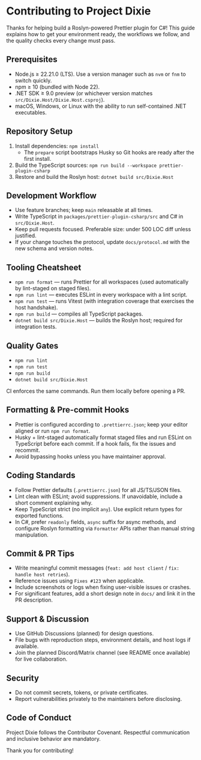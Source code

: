 # Contributing to Project Dixie

Thanks for helping build a Roslyn-powered Prettier plugin for C#! This guide explains how to get your environment ready, the workflows we follow, and the quality checks every change must pass.

## Prerequisites

- Node.js ≥ 22.21.0 (LTS). Use a version manager such as `nvm` or `fnm` to switch quickly.
- npm ≥ 10 (bundled with Node 22).
- .NET SDK ≥ 9.0 preview (or whichever version matches `src/Dixie.Host/Dixie.Host.csproj`).
- macOS, Windows, or Linux with the ability to run self-contained .NET executables.

## Repository Setup

1. Install dependencies: `npm install`
   - The `prepare` script bootstraps Husky so Git hooks are ready after the first install.
2. Build the TypeScript sources: `npm run build --workspace prettier-plugin-csharp`
3. Restore and build the Roslyn host: `dotnet build src/Dixie.Host`

## Development Workflow

- Use feature branches; keep `main` releasable at all times.
- Write TypeScript in `packages/prettier-plugin-csharp/src` and C# in `src/Dixie.Host`.
- Keep pull requests focused. Preferable size: under 500 LOC diff unless justified.
- If your change touches the protocol, update `docs/protocol.md` with the new schema and version notes.

## Tooling Cheatsheet

- `npm run format` — runs Prettier for all workspaces (used automatically by lint-staged on staged files).
- `npm run lint` — executes ESLint in every workspace with a lint script.
- `npm run test` — runs Vitest (with integration coverage that exercises the host handshake).
- `npm run build` — compiles all TypeScript packages.
- `dotnet build src/Dixie.Host` — builds the Roslyn host; required for integration tests.

## Quality Gates

- `npm run lint`
- `npm run test`
- `npm run build`
- `dotnet build src/Dixie.Host`

CI enforces the same commands. Run them locally before opening a PR.

## Formatting & Pre-commit Hooks

- Prettier is configured according to `.prettierrc.json`; keep your editor aligned or run `npm run format`.
- Husky + lint-staged automatically format staged files and run ESLint on TypeScript before each commit. If a hook fails, fix the issues and recommit.
- Avoid bypassing hooks unless you have maintainer approval.

## Coding Standards

- Follow Prettier defaults (`.prettierrc.json`) for all JS/TS/JSON files.
- Lint clean with ESLint; avoid suppressions. If unavoidable, include a short comment explaining why.
- Keep TypeScript strict (no implicit `any`). Use explicit return types for exported functions.
- In C#, prefer `readonly` fields, `async` suffix for async methods, and configure Roslyn formatting via `Formatter` APIs rather than manual string manipulation.

## Commit & PR Tips

- Write meaningful commit messages (`feat: add host client` / `fix: handle host retries`).
- Reference issues using `Fixes #123` when applicable.
- Include screenshots or logs when fixing user-visible issues or crashes.
- For significant features, add a short design note in `docs/` and link it in the PR description.

## Support & Discussion

- Use GitHub Discussions (planned) for design questions.
- File bugs with reproduction steps, environment details, and host logs if available.
- Join the planned Discord/Matrix channel (see README once available) for live collaboration.

## Security

- Do not commit secrets, tokens, or private certificates.
- Report vulnerabilities privately to the maintainers before disclosing.

## Code of Conduct

Project Dixie follows the Contributor Covenant. Respectful communication and inclusive behavior are mandatory.

Thank you for contributing!

